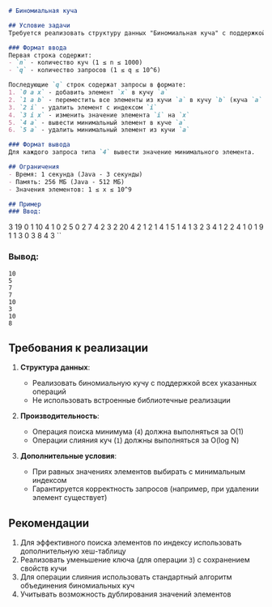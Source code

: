 ```markdown
# Биномиальная куча

## Условие задачи
Требуется реализовать структуру данных "Биномиальная куча" с поддержкой следующих операций:

### Формат ввода
Первая строка содержит:
- `n` - количество куч (1 ≤ n ≤ 1000)
- `q` - количество запросов (1 ≤ q ≤ 10^6)

Последующие `q` строк содержат запросы в формате:
1. `0 a x` - добавить элемент `x` в кучу `a`
2. `1 a b` - переместить все элементы из кучи `a` в кучу `b` (куча `a` станет пустой)
3. `2 i` - удалить элемент с индексом `i`
4. `3 i x` - изменить значение элемента `i` на `x`
5. `4 a` - вывести минимальный элемент в куче `a`
6. `5 a` - удалить минимальный элемент из кучи `a`

### Формат вывода
Для каждого запроса типа `4` вывести значение минимального элемента.

## Ограничения
- Время: 1 секунда (Java - 3 секунды)
- Память: 256 МБ (Java - 512 МБ)
- Значения элементов: 1 ≤ x ≤ 10^9

## Пример
### Ввод:
```
3 19
0 1 10
4 1
0 2 5
0 2 7
4 2
3 2 20
4 2
1 2 1
4 1
5 1
4 1
3 2 3
4 1
2 2
4 1
0 1 9
1 1 3
0 3 8
4 3
``

### Вывод:
```
10
5
7
7
10
3
10
8
```

## Требования к реализации
1. **Структура данных**:
   - Реализовать биномиальную кучу с поддержкой всех указанных операций
   - Не использовать встроенные библиотечные реализации

2. **Производительность**:
   - Операция поиска минимума (`4`) должна выполняться за O(1)
   - Операции слияния куч (`1`) должны выполняться за O(log N)

3. **Дополнительные условия**:
   - При равных значениях элементов выбирать с минимальным индексом
   - Гарантируется корректность запросов (например, при удалении элемент существует)

## Рекомендации
1. Для эффективного поиска элементов по индексу использовать дополнительную хеш-таблицу
2. Реализовать уменьшение ключа (для операции `3`) с сохранением свойств кучи
3. Для операции слияния использовать стандартный алгоритм объединения биномиальных куч
4. Учитывать возможность дублирования значений элементов